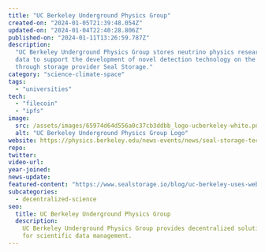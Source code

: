 ```yaml
---
title: "UC Berkeley Underground Physics Group"
created-on: "2024-01-05T21:39:48.054Z"
updated-on: "2024-01-04T22:40:28.806Z"
published-on: "2024-01-11T13:26:59.787Z"
description:
  "UC Berkeley Underground Physics Group stores neutrino physics research
  data to support the development of novel detection technology on the Filecoin network
  through storage provider Seal Storage."
category: "science-climate-space"
tags:
  - "universities"
tech:
  - "filecoin"
  - "ipfs"
image:
  src: /assets/images/65974d64d556a0c37cb3ddbb_logo-ucberkeley-white.png
  alt: "UC Berkeley Underground Physics Group Logo"
website: https://physics.berkeley.edu/news-events/news/seal-storage-technology-partners-with-orebi-gann-group
repo:
twitter:
video-url:
year-joined:
news-update:
featured-content: "https://www.sealstorage.io/blog/uc-berkeley-uses-web3-decentralized-storage-for-neutrino-research-data"
subcategories:
  - decentralized-science
seo:
  title: UC Berkeley Underground Physics Group
  description:
    UC Berkeley Underground Physics Group provides decentralized solutions
    for scientific data management.
---
```

